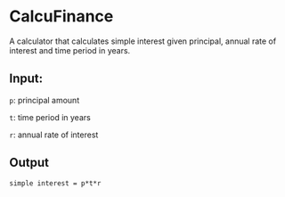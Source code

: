 # CalcuFinance
A calculator that calculates simple interest given principal, annual rate of interest and time period in years.
## Input:
`p`: principal amount

`t`: time period in years

`r`: annual rate of interest

## Output
	simple interest = p*t*r
